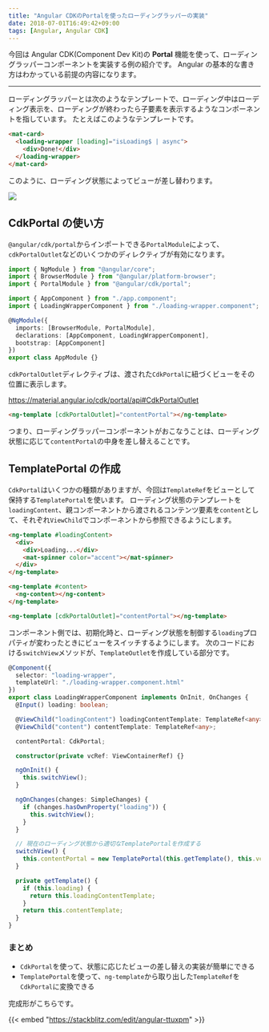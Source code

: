 ```yaml
---
title: "Angular CDKのPortalを使ったローディングラッパーの実装"
date: 2018-07-01T16:49:42+09:00
tags: [Angular, Angular CDK]
---
```


今回は Angular CDK(Component Dev Kit)の **Portal** 機能を使って、ローディングラッパーコンポーネントを実装する例の紹介です。
Angular の基本的な書き方はわかっている前提の内容になります。

---

ローディングラッパーとは次のようなテンプレートで、ローディング中はローディング表示を、ローディングが終わったら子要素を表示するようなコンポーネントを指しています。
たとえばこのようなテンプレートです。

```html
<mat-card>
  <loading-wrapper [loading]="isLoading$ | async">
    <div>Done!</div>
  </loading-wrapper>
</mat-card>
```

このように、ローディング状態によってビューが差し替わります。

![](https://cdn-ak.f.st-hatena.com/images/fotolife/l/lacolaco/20180701/20180701162327.gif)

## CdkPortal の使い方

`@angular/cdk/portal`からインポートできる`PortalModule`によって、`cdkPortalOutlet`などのいくつかのディレクティブが有効になります。

```typescript
import { NgModule } from "@angular/core";
import { BrowserModule } from "@angular/platform-browser";
import { PortalModule } from "@angular/cdk/portal";

import { AppComponent } from "./app.component";
import { LoadingWrapperComponent } from "./loading-wrapper.component";

@NgModule({
  imports: [BrowserModule, PortalModule],
  declarations: [AppComponent, LoadingWrapperComponent],
  bootstrap: [AppComponent]
})
export class AppModule {}
```

`cdkPortalOutlet`ディレクティブは、渡された`CdkPortal`に紐づくビューをその位置に表示します。

https://material.angular.io/cdk/portal/api#CdkPortalOutlet

```html
<ng-template [cdkPortalOutlet]="contentPortal"></ng-template>
```

つまり、ローディングラッパーコンポーネントがおこなうことは、ローディング状態に応じて`contentPortal`の中身を差し替えることです。

## TemplatePortal の作成

`CdkPortal`はいくつかの種類がありますが、今回は`TemplateRef`をビューとして保持する`TemplatePortal`を使います。
ローディング状態のテンプレートを`loadingContent`、親コンポーネントから渡されるコンテンツ要素を`content`として、それぞれ`ViewChild`でコンポーネントから参照できるようにします。

```html
<ng-template #loadingContent>
  <div>
    <div>Loading...</div>
    <mat-spinner color="accent"></mat-spinner>
  </div>
</ng-template>

<ng-template #content>
  <ng-content></ng-content>
</ng-template>

<ng-template [cdkPortalOutlet]="contentPortal"></ng-template>
```

コンポーネント側では、初期化時と、ローディング状態を制御する`loading`プロパティが変わったときにビューをスイッチするようにします。
次のコードにおける`switchView`メソッドが、`TemplateOutlet`を作成している部分です。

```typescript
@Component({
  selector: "loading-wrapper",
  templateUrl: "./loading-wrapper.component.html"
})
export class LoadingWrapperComponent implements OnInit, OnChanges {
  @Input() loading: boolean;

  @ViewChild("loadingContent") loadingContentTemplate: TemplateRef<any>;
  @ViewChild("content") contentTemplate: TemplateRef<any>;

  contentPortal: CdkPortal;

  constructor(private vcRef: ViewContainerRef) {}

  ngOnInit() {
    this.switchView();
  }

  ngOnChanges(changes: SimpleChanges) {
    if (changes.hasOwnProperty("loading")) {
      this.switchView();
    }
  }

  // 現在のローディング状態から適切なTemplatePortalを作成する
  switchView() {
    this.contentPortal = new TemplatePortal(this.getTemplate(), this.vcRef);
  }

  private getTemplate() {
    if (this.loading) {
      return this.loadingContentTemplate;
    }
    return this.contentTemplate;
  }
}
```

### まとめ

- `CdkPortal`を使って、状態に応じたビューの差し替えの実装が簡単にできる
- `TemplatePortal`を使って、`ng-template`から取り出した`TemplateRef`を`CdkPortal`に変換できる

完成形がこちらです。

{{< embed "https://stackblitz.com/edit/angular-ttuxpm" >}}
